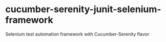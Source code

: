 # cucumber-serenity-junit-selenium-framework
Selenium test automation framework with Cucumber-Serenity flavor
